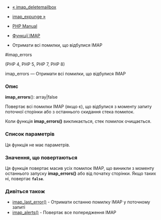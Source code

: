- [« imap_deletemailbox](function.imap-deletemailbox.md)
- [imap_expunge »](function.imap-expunge.md)

- [PHP Manual](index.md)
- [Функції IMAP](ref.imap.md)
- Отримати всі помилки, що відбулися IMAP

#imap_errors

(PHP 4, PHP 5, PHP 7, PHP 8)

imap_errors — Отримати всі помилки, що відбулися IMAP

### Опис

**imap_errors**(): array\|false

Повертає всі помилки IMAP (якщо є), що відбулися з моменту
запиту поточної сторінки або з останнього скидання стека помилок.

Коли функція **imap_errors()** викликається, стек помилок очищається.

### Список параметрів

Ця функція не має параметрів.

### Значення, що повертаються

Ця функція повертає масив усіх помилок IMAP, що виникли з моменту
останнього запуску **imap_errors()** або від початку сторінки. Якщо таких
ні, повертає **`false`**.

### Дивіться також

- [imap_last_error()](function.imap-last-error.md) - Отримати
останню помилку IMAP у поточному запиті
- [imap_alerts()](function.imap-alerts.md) - Повертає все
попередження IMAP
